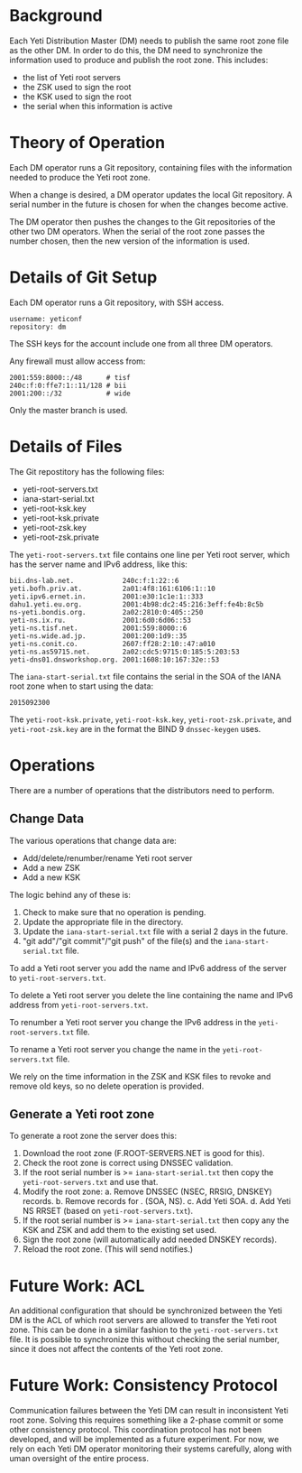 Background
==========
Each Yeti Distribution Master (DM) needs to publish the same root zone
file as the other DM. In order to do this, the DM need to synchronize
the information used to produce and publish the root zone. This
includes:

* the list of Yeti root servers
* the ZSK used to sign the root
* the KSK used to sign the root
* the serial when this information is active


Theory of Operation
===================
Each DM operator runs a Git repository, containing files with the
information needed to produce the Yeti root zone.

When a change is desired, a DM operator updates the local Git
repository. A serial number in the future is chosen for when the
changes become active.

The DM operator then pushes the changes to the Git repositories of the
other two DM operators. When the serial of the root zone passes the
number chosen, then the new version of the information is used.


Details of Git Setup
====================
Each DM operator runs a Git repository, with SSH access.

    username: yeticonf
    repository: dm

The SSH keys for the account include one from all three DM operators.

Any firewall must allow access from:


    2001:559:8000::/48      # tisf
    240c:f:0:ffe7:1::11/128 # bii
    2001:200::/32           # wide

Only the master branch is used.


Details of Files
================
The Git repostitory has the following files:

* yeti-root-servers.txt
* iana-start-serial.txt
* yeti-root-ksk.key
* yeti-root-ksk.private
* yeti-root-zsk.key
* yeti-root-zsk.private

The `yeti-root-servers.txt` file contains one line per Yeti root
server, which has the server name and IPv6 address, like this:

    bii.dns-lab.net.            240c:f:1:22::6
    yeti.bofh.priv.at.          2a01:4f8:161:6106:1::10
    yeti.ipv6.ernet.in.         2001:e30:1c1e:1::333
    dahu1.yeti.eu.org.          2001:4b98:dc2:45:216:3eff:fe4b:8c5b
    ns-yeti.bondis.org.         2a02:2810:0:405::250
    yeti-ns.ix.ru.              2001:6d0:6d06::53
    yeti-ns.tisf.net.           2001:559:8000::6
    yeti-ns.wide.ad.jp.         2001:200:1d9::35
    yeti-ns.conit.co.           2607:ff28:2:10::47:a010
    yeti-ns.as59715.net.        2a02:cdc5:9715:0:185:5:203:53
    yeti-dns01.dnsworkshop.org. 2001:1608:10:167:32e::53

The `iana-start-serial.txt` file contains the serial in the SOA of the
IANA root zone when to start using the data:

    2015092300

The `yeti-root-ksk.private`, `yeti-root-ksk.key`,
`yeti-root-zsk.private`, and `yeti-root-zsk.key` are in the format the
BIND 9 `dnssec-keygen` uses.


Operations
==========
There are a number of operations that the distributors need to
perform.

Change Data
-----------
The various operations that change data are:

* Add/delete/renumber/rename Yeti root server
* Add a new ZSK
* Add a new KSK

The logic behind any of these is:

1. Check to make sure that no operation is pending.
2. Update the appropriate file in the directory.
3. Update the `iana-start-serial.txt` file with a serial 2 days in the
   future.
3. "git add"/"git commit"/"git push" of the file(s) and the
   `iana-start-serial.txt` file.

To add a Yeti root server you add the name and IPv6 address of the
server to `yeti-root-servers.txt`.

To delete a Yeti root server you delete the line containing the name
and IPv6 address from `yeti-root-servers.txt`.

To renumber a Yeti root server you change the IPv6 address in the
`yeti-root-servers.txt` file.

To rename a Yeti root server you change the name in the
`yeti-root-servers.txt` file.

We rely on the time information in the ZSK and KSK files to revoke and
remove old keys, so no delete operation is provided.

Generate a Yeti root zone
-------------------------
To generate a root zone the server does this:

1. Download the root zone (F.ROOT-SERVERS.NET is good for this).
2. Check the root zone is correct using DNSSEC validation.
3. If the root serial number is >= `iana-start-serial.txt` then copy
   the `yeti-root-servers.txt` and use that.
4. Modify the root zone:
    a. Remove DNSSEC (NSEC, RRSIG, DNSKEY) records.
    b. Remove records for . (SOA, NS).
    c. Add Yeti SOA.
    d. Add Yeti NS RRSET (based on `yeti-root-servers.txt`).
5. If the root serial number is >= `iana-start-serial.txt` then copy
   any the KSK and ZSK and add them to the existing set used.
6. Sign the root zone (will automatically add needed DNSKEY records).
7. Reload the root zone. (This will send notifies.)


Future Work: ACL
================
An additional configuration that should be synchronized between the
Yeti DM is the ACL of which root servers are allowed to transfer the
Yeti root zone. This can be done in a similar fashion to the
`yeti-root-servers.txt` file. It is possible to synchronize this
without checking the serial number, since it does not affect the
contents of the Yeti root zone.


Future Work: Consistency Protocol
=================================
Communication failures between the Yeti DM can result in inconsistent
Yeti root zone. Solving this requires something like a 2-phase commit
or some other consistency protocol. This coordination protocol has not
been developed, and will be implemented as a future experiment. For
now, we rely on each Yeti DM operator monitoring their systems
carefully, along with uman oversight of the entire process.
